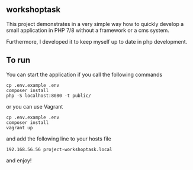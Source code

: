 ## workshoptask

This project demonstrates in a very simple way how to quickly develop a small application in PHP 7/8 without a framework or a cms system.

Furthermore, I developed it to keep myself up to date in php development.

## To run

You can start the application if you call the following commands

    cp .env.example .env
    composer install
    php -S localhost:8080 -t public/

or you can use Vagrant

    cp .env.example .env
    composer install
    vagrant up

and add the following line to your hosts file

    192.168.56.56 project-workshoptask.local

and enjoy!
